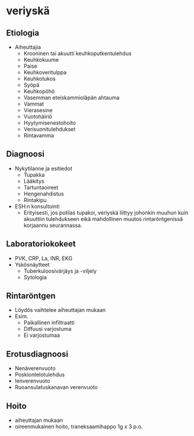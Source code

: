 # veriyskä

## Etiologia
- Aiheuttajia
    - Krooninen tai akuutti keuhkoputkentulehdus
	- Keuhkokuume
	- Paise
	- Keuhkoveritulppa
	- Keuhkotukos
	- Syöpä
	- Keuhkopöhö
	- Vasemman eteiskammioläpän ahtauma
	- Vammat
	- Vierasesine
	- Vuotohäiriö
	- Hyytymisenestohoito
	- Verisuonitulehdukset
	- Rintavamma

## Diagnoosi
- Nykytilanne ja esitiedot
	- Tupakka
	- Lääkitys
	- Tartuntaoireet
	- Hengenahdistus
	- Rintakipu	
- ESH:n konsultointi
	- Erityisesti, jos potilas tupakoi, veriyskä liittyy johonkin muuhun kuin akuuttiin tulehdukseen eikä mahdollinen muutos rintaröntgenissä korjaannu seurannassa.

## Laboratoriokokeet
- PVK, CRP, La, INR, EKG
- Yskösnäytteet
	- Tuberkuloosivärjäys ja -viljely
	- Sytologia

## Rintaröntgen
- Löydös vaihtelee aiheuttajan mukaan
- Esim.
	- Paikallinen infiltraatti
	- Diffuusi varjostuma
	- Ei varjostumaa

## Erotusdiagnoosi
- Nenäverenvuoto
- Poskiontelotulehdus
- Ienverenvuoto
- Ruoansulatuskanavan verenvuoto

## Hoito
- aiheuttajan mukaan
- oireenmukainen hoito, traneksaamihappo 1g x 3 p.o.